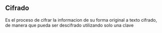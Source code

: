 ## Cifrado
Es el proceso de cifrar la informacion de su forma original
a texto cifrado, de manera que pueda ser descifrado utilizando 
solo una clave
    